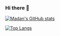 ### Hi there 👋


[![Madan's GitHub stats](https://github-readme-stats.vercel.app/api?username=madanbhandari&show_icons=true&theme=radical&)](https://github.com/madanbhandari)

[![Top Langs](https://github-readme-stats.vercel.app/api/top-langs/?username=madanbhandari)](https://github.com/madanbhandari)


<!--
**MadanBhandari/MadanBhandari** is a ✨ _special_ ✨ repository because its `README.md` (this file) appears on your GitHub profile.

Here are some ideas to get you started:

- 🔭 I’m currently working on ...
- 🌱 I’m currently learning ...
- 👯 I’m looking to collaborate on ...
- 🤔 I’m looking for help with ...
- 💬 Ask me about ...
- 📫 How to reach me: ...
- 😄 Pronouns: ...
- ⚡ Fun fact: ...
-->

